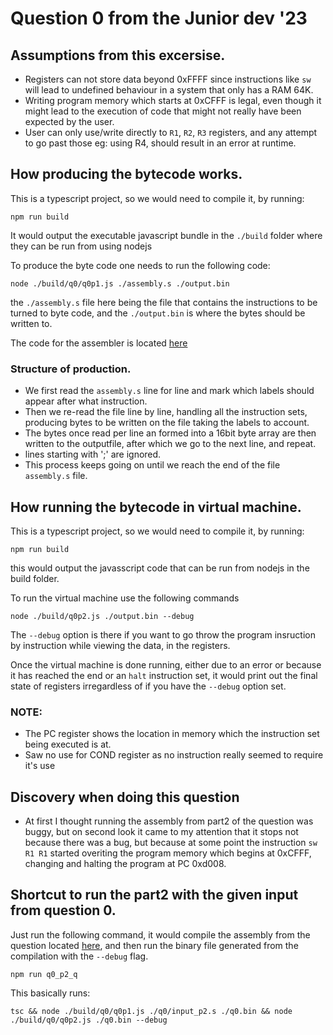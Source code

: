 # Question 0 from the Junior dev '23

## Assumptions from this excersise.
- Registers can not store data beyond 0xFFFF since instructions like `sw` will lead to undefined behaviour in a system that only has a RAM 64K.
- Writing program memory which starts at 0xCFFF is legal, even though it might lead to the execution of code that might not really have been expected by the user.
- User can only use/write directly to `R1`, `R2`, `R3` registers, and any attempt to go past those eg: using R4, should result in an error at runtime.

## How producing the bytecode works.
This is a typescript project, so we would need to compile it, by running:

```shell
npm run build
```

It would output the executable javascript bundle in the `./build` folder where they can be run from using nodejs

To produce the byte code one needs to run the following code:
```shell
node ./build/q0/q0p1.js ./assembly.s ./output.bin
```

the `./assembly.s` file here being the file that contains the instructions
to be turned to byte code, and the `./output.bin` is where the bytes should be written to.

The code for the assembler is located [here](./q0p1.ts)

### Structure of production.
- We first read the `assembly.s` line for line and mark which labels should appear after what instruction.
- Then we re-read the file line by line, handling all the instruction sets, producing bytes to be written on the file taking the labels to account.
- The bytes once read per line an formed into a 16bit byte array are then written to the outputfile, after which we go to the next line, and repeat.
- lines starting with ';' are ignored.
- This process keeps going on until we reach the end of the file `assembly.s` file.


## How running the bytecode in virtual machine.
This is a typescript project, so we would need to compile it, by running:

```shell
npm run build
```

this would output the javasscript code that can be run from nodejs in the build folder.

To run the virtual machine use the following commands
```shell
node ./build/q0p2.js ./output.bin --debug
```

The `--debug` option is there if you want to go throw the program insruction by instruction while viewing the data, in the registers.

Once the virtual machine is done running, either due to an error or because it has reached the end or an `halt` instruction set, it would print out the final state of registers irregardless of if you have the `--debug` option set.

### NOTE:
- The PC register shows the location in memory which the instruction set being executed is at.
- Saw no use for COND register as no instruction really seemed to require it's use

## Discovery when doing this question

- At first I thought running the assembly from part2 of the question was buggy, but on second look it came to my attention that it stops not because there was a bug, but because at some point the instruction `sw R1 R1` started overiting the program memory which begins at 0xCFFF, changing and halting the program at PC 0xd008.

## Shortcut to run the part2 with the given input from question 0.
Just run the following command, it would compile the assembly from the question located [here](./input_p2.s), and then run the binary file generated from the compilation with the `--debug` flag.

```shell
npm run q0_p2_q
```

This basically runs:
```shell
tsc && node ./build/q0/q0p1.js ./q0/input_p2.s ./q0.bin && node ./build/q0/q0p2.js ./q0.bin --debug
```
